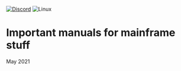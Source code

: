 [![Discord](https://img.shields.io/discord/423767742546575361.svg?label=&logo=discord&logoColor=ffffff&color=7389D8&labelColor=6A7EC2)](https://discord.gg/vpEv3HJ)
<img alt="Linux" src="https://img.shields.io/badge/Linux-FCC624?style=for-the-badge&logo=linux&logoColor=black">


Important manuals for mainframe stuff
======================================

May 2021
